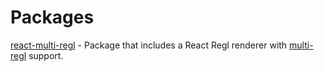 # Packages

[react-multi-regl](https://github.com/psychobolt/react-regl/blob/master/packages/react-multi-regl) - Package that includes a React Regl renderer with [multi-regl](https://github.com/regl-project/multi-regl) support.